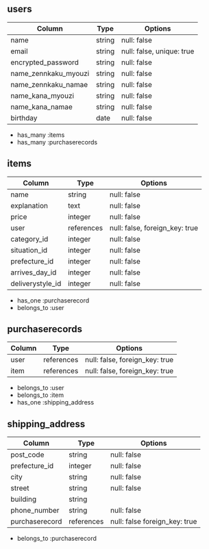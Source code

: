 ## users
| Column             | Type   | Options     |
| ------------------ | ------ | ----------- |
| name               | string | null: false |
| email              | string | null: false, unique: true |
| encrypted_password | string | null: false |
| name_zennkaku_myouzi| string | null: false |
| name_zennkaku_namae| string | null: false |
| name_kana_myouzi   | string | null: false |
| name_kana_namae    | string | null: false |
| birthday           | date   | null: false |
- has_many :items
- has_many :purchaserecords

## items
| Column             | Type   | Options     |
| ------------------ | ------ | ----------- |
| name               | string | null: false |
| explanation        | text   | null: false |
| price              | integer | null: false |
| user               | references | null: false, foreign_key: true|
| category_id        | integer | null: false |
| situation_id       | integer | null: false |
| prefecture_id      | integer | null: false |
| arrives_day_id     | integer | null: false |
| deliverystyle_id   | integer | null: false |
- has_one :purchaserecord
- belongs_to :user

## purchaserecords
| Column             | Type   | Options     |
| ------------------ | ------ | ----------- |
| user               | references | null: false, foreign_key: true|
| item               | references | null: false, foreign_key: true|
- belongs_to :user
- belongs_to :item
- has_one :shipping_address

## shipping_address
| Column                      | Type   | Options     |
| --------------------------- | ------ | ----------- |
| post_code                   | string | null: false |
| prefecture_id               | integer | null: false |
| city                        | string | null: false |
| street                      | string | null: false |
| building                    | string |             |
| phone_number                | string | null: false |
| purchaserecord             | references | null: false foreign_key: true|
- belongs_to :purchaserecord
